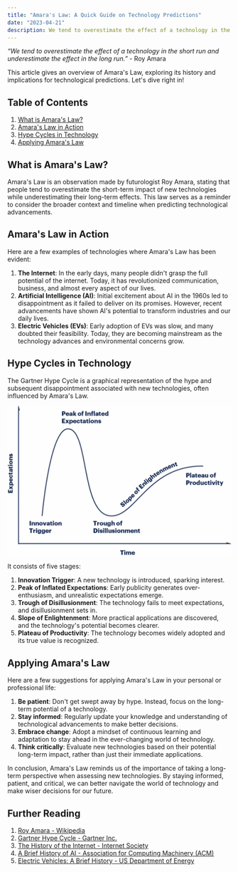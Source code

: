 ```yaml
---
title: "Amara's Law: A Quick Guide on Technology Predictions"
date: "2023-04-21"
description: We tend to overestimate the effect of a technology in the short run and underestimate the effect in the long run.
---
```


*“We tend to overestimate the effect of a technology in the short run and underestimate the effect in the long run.”* - Roy Amara

This article gives an overview of Amara's Law, exploring its history and implications for technological predictions. Let's dive right in!

## Table of Contents

1. [What is Amara's Law?](#what-is-amaras-law)
2. [Amara's Law in Action](#amaras-law-in-action)
3. [Hype Cycles in Technology](#hype-cycles-in-technology)
4. [Applying Amara's Law](#applying-amaras-law)

<a name="what-is-amaras-law"></a>

## What is Amara's Law?

Amara's Law is an observation made by futurologist Roy Amara, stating that people tend to overestimate the short-term impact of new technologies while underestimating their long-term effects. This law serves as a reminder to consider the broader context and timeline when predicting technological advancements.

<a name="amaras-law-in-action"></a>

## Amara's Law in Action

Here are a few examples of technologies where Amara's Law has been evident:

1. **The Internet**: In the early days, many people didn't grasp the full potential of the internet. Today, it has revolutionized communication, business, and almost every aspect of our lives.
2. **Artificial Intelligence (AI)**: Initial excitement about AI in the 1960s led to disappointment as it failed to deliver on its promises. However, recent advancements have shown AI's potential to transform industries and our daily lives.
3. **Electric Vehicles (EVs)**: Early adoption of EVs was slow, and many doubted their feasibility. Today, they are becoming mainstream as the technology advances and environmental concerns grow.

<a name="hype-cycles-in-technology"></a>

## Hype Cycles in Technology

The Gartner Hype Cycle is a graphical representation of the hype and subsequent disappointment associated with new technologies, often influenced by Amara's Law.

![gartner hype cycle graph](./images/gartner-hype-cycle.png)

It consists of five stages:

1. **Innovation Trigger**: A new technology is introduced, sparking interest.
2. **Peak of Inflated Expectations**: Early publicity generates over-enthusiasm, and unrealistic expectations emerge.
3. **Trough of Disillusionment**: The technology fails to meet expectations, and disillusionment sets in.
4. **Slope of Enlightenment**: More practical applications are discovered, and the technology's potential becomes clearer.
5. **Plateau of Productivity**: The technology becomes widely adopted and its true value is recognized.

<a name="applying-amaras-law"></a>

## Applying Amara's Law

Here are a few suggestions for applying Amara's Law in your personal or professional life:

1. **Be patient**: Don't get swept away by hype. Instead, focus on the long-term potential of a technology.
2. **Stay informed**: Regularly update your knowledge and understanding of technological advancements to make better decisions.
3. **Embrace change**: Adopt a mindset of continuous learning and adaptation to stay ahead in the ever-changing world of technology.
4. **Think critically**: Evaluate new technologies based on their potential long-term impact, rather than just their immediate applications.

In conclusion, Amara's Law reminds us of the importance of taking a long-term perspective when assessing new technologies. By staying informed, patient, and critical, we can better navigate the world of technology and make wiser decisions for our future.

## Further Reading

1. [Roy Amara - Wikipedia](https://en.wikipedia.org/wiki/Roy_Amara)
2. [Gartner Hype Cycle - Gartner Inc.](https://www.gartner.com/en/research/methodologies/gartner-hype-cycle)
3. [The History of the Internet - Internet Society](https://www.internetsociety.org/internet/history-internet/)
4. [A Brief History of AI - Association for Computing Machinery (ACM)](https://www.acm.org/publications/computing-surveys/articles/a-brief-history-of-ai)
5. [Electric Vehicles: A Brief History - US Department of Energy](https://www.energy.gov/timeline/timeline-history-electric-car)
